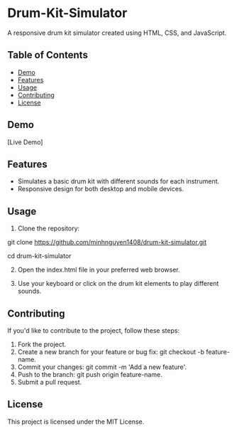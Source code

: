 # Drum-Kit-Simulator

A responsive drum kit simulator created using HTML, CSS, and JavaScript.

## Table of Contents

- [Demo](#demo)
- [Features](#features)
- [Usage](#usage)
- [Contributing](#contributing)
- [License](#license)

## Demo

[Live Demo]

## Features

- Simulates a basic drum kit with different sounds for each instrument.
- Responsive design for both desktop and mobile devices.

## Usage

1. Clone the repository:

git clone https://github.com/minhnguyen1408/drum-kit-simulator.git

cd drum-kit-simulator

2. Open the index.html file in your preferred web browser.

3. Use your keyboard or click on the drum kit elements to play different sounds.

## Contributing
If you'd like to contribute to the project, follow these steps:

1. Fork the project.
2. Create a new branch for your feature or bug fix: git checkout -b feature-name.
3. Commit your changes: git commit -m 'Add a new feature'.
4. Push to the branch: git push origin feature-name.
5. Submit a pull request.

## License

This project is licensed under the MIT License.
